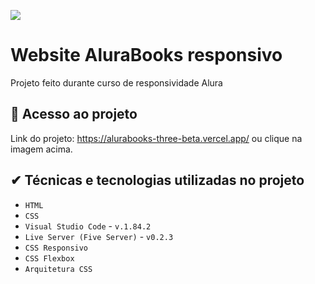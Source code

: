 [<img src="https://github.com/GEdO23/alurabooks/assets/126673413/ad5885ea-f15c-47c1-9538-59149114ace0">](https://alurabooks-three-beta.vercel.app/)
# Website AluraBooks responsivo
Projeto feito durante curso de responsividade Alura

## 📁 Acesso ao projeto

Link do projeto: https://alurabooks-three-beta.vercel.app/ ou clique na imagem acima.

## ✔ Técnicas e tecnologias utilizadas no projeto

- `HTML`
- `CSS`
- `Visual Studio Code` - `v.1.84.2`
- `Live Server (Five Server)` - `v0.2.3`
- `CSS Responsivo`
- `CSS Flexbox`
- `Arquitetura CSS`
